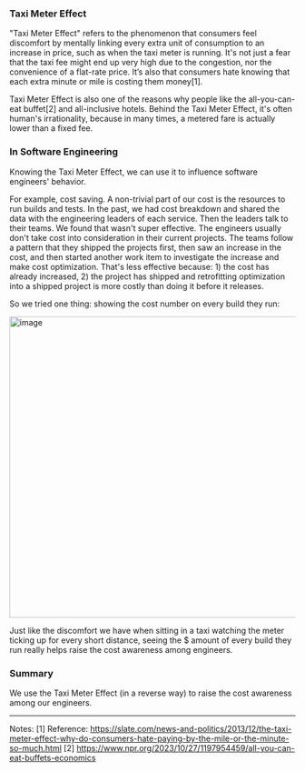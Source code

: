 ### Taxi Meter Effect

"Taxi Meter Effect" refers to the phenomenon that consumers feel discomfort by mentally linking every extra unit of consumption to an increase in price, such as when the taxi meter is running. It's not just a fear that the taxi fee might end up very high due to the congestion, nor the convenience of a flat-rate price. It’s also that consumers hate knowing that each extra minute or mile is costing them money[1].

Taxi Meter Effect is also one of the reasons why people like the all-you-can-eat buffet[2] and all-inclusive hotels. Behind the Taxi Meter Effect, it's often human's irrationality, because in many times, a metered fare is actually lower than a fixed fee. 
 
### In Software Engineering

Knowing the Taxi Meter Effect, we can use it to influence software engineers' behavior. 

For example, cost saving. A non-trivial part of our cost is the resources to run builds and tests. In the past, we had cost breakdown and shared the data with the engineering leaders of each service. Then the leaders talk to their teams. We found that wasn't super effective. The engineers usually don't take cost into consideration in their current projects. The teams follow a pattern that they shipped the projects first, then saw an increase in the cost, and then started another work item to investigate the increase and make cost optimization. That's less effective because: 1) the cost has already increased, 2) the project has shipped and retrofitting optimization into a shipped project is more costly than doing it before it releases.

So we tried one thing: showing the cost number on every build they run:

<img width="530" alt="image" src="https://github.com/ziyingzheng/behavioral_software_engineering_book/assets/91216017/d1aaa21c-583c-4259-adfa-f84665649ba5">

Just like the discomfort we have when sitting in a taxi watching the meter ticking up for every short distance, seeing the $ amount of every build they run really helps raise the cost awareness among engineers.

### Summary

We use the Taxi Meter Effect (in a reverse way) to raise the cost awareness among our engineers. 


---
Notes:
[1] Reference: https://slate.com/news-and-politics/2013/12/the-taxi-meter-effect-why-do-consumers-hate-paying-by-the-mile-or-the-minute-so-much.html
[2] https://www.npr.org/2023/10/27/1197954459/all-you-can-eat-buffets-economics
